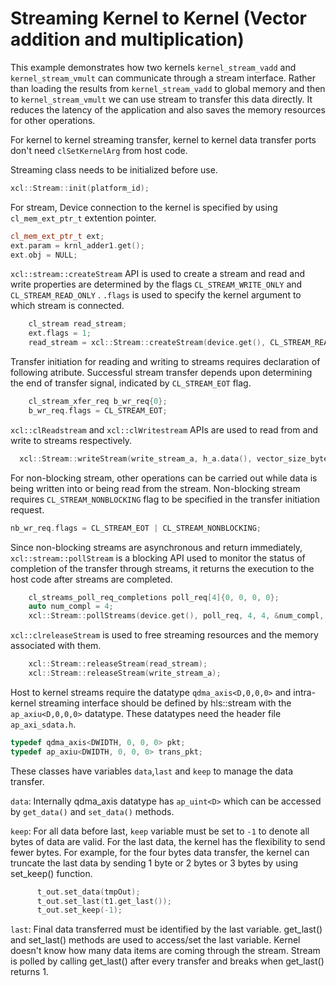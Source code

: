 Streaming Kernel to Kernel (Vector addition and multiplication)
=============================================================
This example demonstrates how two kernels `kernel_stream_vadd` and `kernel_stream_vmult` can communicate through a stream interface.
Rather than loading the results from `kernel_stream_vadd` to global memory and then to `kernel_stream_vmult` we can use stream to transfer this data directly. It reduces the latency of the application and also saves the memory resources for other operations.

For kernel to kernel streaming transfer, kernel to kernel data transfer ports don't need `clSetKernelArg` from host code.

Streaming class needs to be initialized before use.
```c++
xcl::Stream::init(platform_id);
```
For stream, Device connection to the kernel is specified by using `cl_mem_ext_ptr_t` extention pointer.
```c++
cl_mem_ext_ptr_t ext;
ext.param = krnl_adder1.get();
ext.obj = NULL;
```

`xcl::stream::createStream` API is used to create a stream and read and write properties are determined by the flags `CL_STREAM_WRITE_ONLY` and `CL_STREAM_READ_ONLY` . `.flags` is used to specify the kernel argument to which stream is connected.

```c++
    cl_stream read_stream;
    ext.flags = 1;
    read_stream = xcl::Stream::createStream(device.get(), CL_STREAM_READ_ONLY, CL_STREAM, &ext, &ret);
```    
Transfer initiation for reading and writing to streams requires declaration of following atribute. Successful stream transfer  depends upon determining the end of transfer signal, indicated by `CL_STREAM_EOT` flag.
```c++
    cl_stream_xfer_req b_wr_req{0};
    b_wr_req.flags = CL_STREAM_EOT;
```      

`xcl::clReadstream` and `xcl::clWritestream` APIs are used to read from and write to streams respectively.
```c++
  xcl::Stream::writeStream(write_stream_a, h_a.data(), vector_size_bytes, &b_wr_req, &ret);
```
For non-blocking stream, other operations can be carried out while data is being written into or being read from the stream. Non-blocking stream requires `CL_STREAM_NONBLOCKING` flag to be specified in the transfer initiation request.

```c++
nb_wr_req.flags = CL_STREAM_EOT | CL_STREAM_NONBLOCKING;
```

 Since non-blocking streams are asynchronous and return immediately, `xcl::stream::pollStream` is a blocking API used to monitor the status of completion of the transfer through streams, it returns the execution to the host code after streams are completed.

```c++
    cl_streams_poll_req_completions poll_req[4]{0, 0, 0, 0};
    auto num_compl = 4;
    xcl::Stream::pollStreams(device.get(), poll_req, 4, 4, &num_compl, 50000, &ret);
  ```  

`xcl::clreleaseStream` is used to free streaming resources and the memory associated with them.
```c++
    xcl::Stream::releaseStream(read_stream);
    xcl::Stream::releaseStream(write_stream_a);
```

Host to kernel streams require the datatype `qdma_axis<D,0,0,0>` and intra-kernel streaming interface should be defined by hls::stream with the `ap_axiu<D,0,0,0>` datatype. These datatypes need the header file `ap_axi_sdata.h`.

```c++
typedef qdma_axis<DWIDTH, 0, 0, 0> pkt;
typedef ap_axiu<DWIDTH, 0, 0, 0> trans_pkt;
```

 These classes have variables `data`,`last` and `keep` to manage the data transfer.

`data`: Internally qdma_axis datatype has `ap_uint<D>` which can be accessed by `get_data()` and `set_data()` methods.

`keep`: For all data before last, `keep` variable must be set to `-1` to denote all bytes of data are valid. For the last data, the kernel has the flexibility to send fewer bytes. For example, for the four bytes data transfer, the kernel can truncate the last data by sending 1 byte or 2 bytes or 3 bytes by using set_keep() function.  

```c++
      t_out.set_data(tmpOut);
      t_out.set_last(t1.get_last());
      t_out.set_keep(-1);
```

`last`: Final data transferred must be identified by the last variable. get_last() and set_last() methods are used to access/set the last variable. Kernel doesn't know how many data items are coming through the stream. Stream is polled by calling get_last() after every transfer and breaks when get_last() returns 1.
